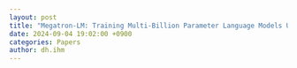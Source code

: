 ```yaml
---
layout: post
title: "Megatron-LM: Training Multi-Billion Parameter Language Models Using Model Parallelism"
date: 2024-09-04 19:02:00 +0900
categories: Papers
author: dh.ihm
---
```


